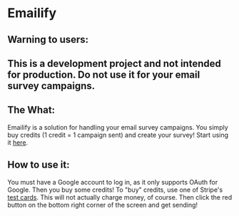 # Emailify

## Warning to users:
## This is a development project and not intended for production. Do not use it for your email survey campaigns.

## The What:
Emailify is a solution for handling your email survey campaigns. You simply buy credits (1 credit = 1 campaign sent) and create your survey! Start using it [here](https://mysterious-shore-54099.herokuapp.com/).

## How to use it:
You must have a Google account to log in, as it only supports OAuth for Google. Then you buy some credits! To "buy" credits, use one of
Stripe's [test cards](https://stripe.com/docs/testing#cards). This will not actually charge money, of course. Then click the red button on
the bottom right corner of the screen and get sending!
